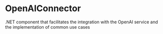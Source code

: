 # OpenAIConnector
.NET component that facilitates the integration with the OpenAI service and the implementation of common use cases
